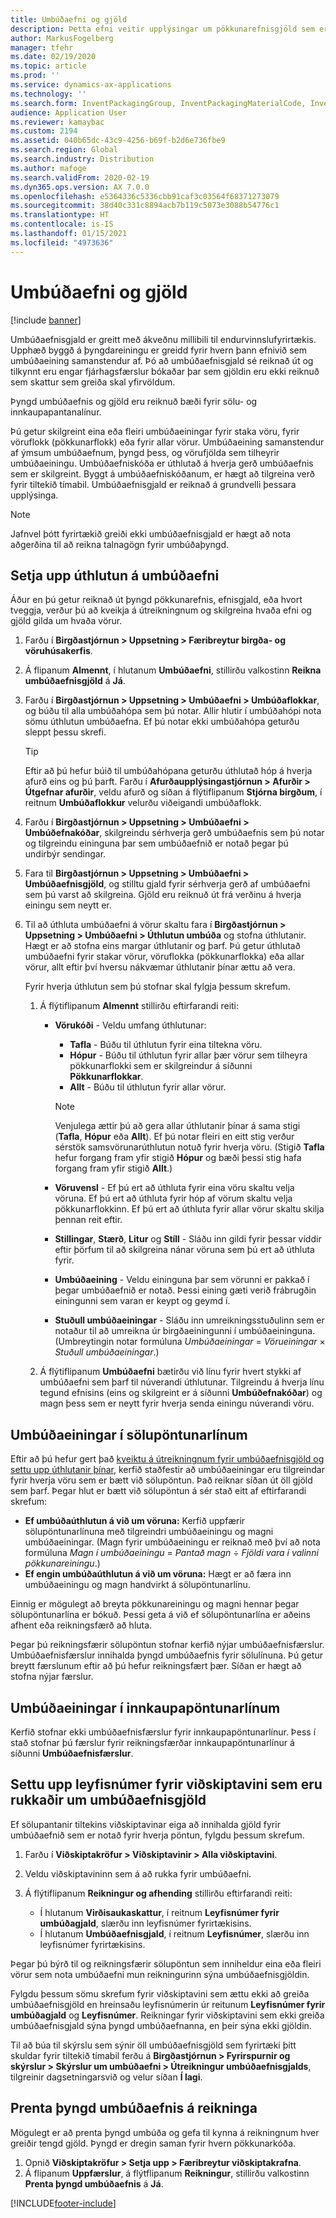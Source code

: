 ```yaml
---
title: Umbúðaefni og gjöld
description: Þetta efni veitir upplýsingar um pökkunarefnisgjöld sem eru greidd til endurvinnslufyrirtækja með ákveðnu millibili.
author: MarkusFogelberg
manager: tfehr
ms.date: 02/19/2020
ms.topic: article
ms.prod: ''
ms.service: dynamics-ax-applications
ms.technology: ''
ms.search.form: InventPackagingGroup, InventPackagingMaterialCode, InventPackagingMaterialFee, InventPackagingMaterialTrans, InventPackagingMaterialTransPurch, InventPackagingUnit
audience: Application User
ms.reviewer: kamaybac
ms.custom: 2194
ms.assetid: 040b65dc-43c9-4256-b69f-b2d6e736fbe9
ms.search.region: Global
ms.search.industry: Distribution
ms.author: mafoge
ms.search.validFrom: 2020-02-19
ms.dyn365.ops.version: AX 7.0.0
ms.openlocfilehash: e5364336c5336cbb91caf3c03564f68371273079
ms.sourcegitcommit: 38d40c331c8894acb7b119c5073e3088b54776c1
ms.translationtype: HT
ms.contentlocale: is-IS
ms.lasthandoff: 01/15/2021
ms.locfileid: "4973636"
---
```

# <a name="packing-materials-and-fees"></a>Umbúðaefni og gjöld

[!include [banner](../includes/banner.md)]

Umbúðaefnisgjald er greitt með ákveðnu millibili til endurvinnslufyrirtækis. Upphæð byggð á þyngdareiningu er greidd fyrir hvern þann efnivið sem umbúðaeining samanstendur af. Þó að umbúðaefnisgjald sé reiknað út og tilkynnt eru engar fjárhagsfærslur bókaðar þar sem gjöldin eru ekki reiknuð sem skattur sem greiða skal yfirvöldum.

Þyngd umbúðaefnis og gjöld eru reiknuð bæði fyrir sölu- og innkaupapantanalínur.

Þú getur skilgreint eina eða fleiri umbúðaeiningar fyrir staka vöru, fyrir vöruflokk (pökkunarflokk) eða fyrir allar vörur. Umbúðaeining samanstendur af ýmsum umbúðaefnum, þyngd þess, og vörufjölda sem tilheyrir umbúðaeiningu. Umbúðaefniskóða er úthlutað á hverja gerð umbúðaefnis sem  er skilgreint. Byggt á umbúðaefniskóðanum, er hægt að tilgreina verð fyrir tiltekið tímabil. Umbúðaefnisgjald er reiknað á grundvelli þessara upplýsinga.

> [!NOTE]
> Jafnvel þótt fyrirtækið greiði ekki umbúðaefnisgjald er hægt að nota aðgerðina til að reikna talnagögn fyrir umbúðaþyngd.

## <a name="set-up-packing-material-allocation"></a><a name="allocations"></a>Setja upp úthlutun á umbúðaefni

Áður en þú getur reiknað út þyngd pökkunarefnis, efnisgjald, eða hvort tveggja, verður þú að kveikja á útreikningnum og skilgreina hvaða efni og gjöld gilda um hvaða vörur.

1. Farðu í **Birgðastjórnun \> Uppsetning \> Færibreytur birgða- og vöruhúsakerfis**.
1. Á flipanum **Almennt**, í hlutanum **Umbúðaefni**, stillirðu valkostinn **Reikna umbúðaefnisgjöld** á **Já**.
1. Farðu í **Birgðastjórnun \> Uppsetning \> Umbúðaefni \> Umbúðaflokkar**, og búðu til alla umbúðahópa sem þú notar. Allir hlutir í umbúðahópi nota sömu úthlutun umbúðaefna. Ef þú notar ekki umbúðahópa geturðu sleppt þessu skrefi.

    > [!TIP]
    > Eftir að þú hefur búið til umbúðahópana geturðu úthlutað hóp á hverja afurð eins og þú þarft. Farðu í **Afurðaupplýsingastjórnun \> Afurðir \> Útgefnar afurðir**, veldu afurð og síðan á flýtiflipanum **Stjórna birgðum**, í reitnum **Umbúðaflokkur** velurðu viðeigandi umbúðaflokk.

1. Farðu í **Birgðastjórnun \> Uppsetning \> Umbúðaefni \> Umbúðefnakóðar**, skilgreindu sérhverja gerð umbúðaefnis sem þú notar og tilgreindu eininguna þar sem umbúðaefnið er notað þegar þú undirbýr sendingar.
1. Fara til **Birgðastjórnun \> Uppsetning \> Umbúðaefni \> Umbúðaefnisgjöld**, og stilltu gjald fyrir sérhverja gerð af umbúðaefni sem þú varst að skilgreina. Gjöld eru reiknuð út frá verðinu á hverja einingu sem neytt er.
1. Til að úthluta umbúðaefni á vörur skaltu fara í **Birgðastjórnun \> Uppsetning \> Umbúðaefni \> Úthlutun umbúða** og stofna úthlutanir. Hægt er að stofna eins margar úthlutanir og þarf. Þú getur úthlutað umbúðaefni fyrir stakar vörur, vöruflokka (pökkunarflokka) eða allar vörur, allt eftir því hversu nákvæmar úthlutanir þínar ættu að vera.

    Fyrir hverja úthlutun sem þú stofnar skal fylgja þessum skrefum.

    1. Á flýtiflipanum **Almennt** stillirðu eftirfarandi reiti:

        - **Vörukóði** - Veldu umfang úthlutunar:

            - **Tafla** - Búðu til úthlutun fyrir eina tiltekna vöru.
            - **Hópur** - Búðu til úthlutun fyrir allar þær vörur sem tilheyra pökkunarflokki sem er skilgreindur á síðunni **Pökkunarflokkar**.
            - **Allt** - Búðu til úthlutun fyrir allar vörur.

            > [!NOTE]
            > Venjulega ættir þú að gera allar úthlutanir þínar á sama stigi (**Tafla**, **Hópur** eða **Allt**). Ef þú notar fleiri en eitt stig verður sérstök samsvörunarúthlutun notuð fyrir hverja vöru. (Stigið **Tafla** hefur forgang fram yfir stigið **Hópur** og bæði þessi stig hafa forgang fram yfir stigið **Allt**.)

        - **Vöruvensl** - Ef þú ert að úthluta fyrir eina vöru skaltu velja vöruna. Ef þú ert að úthluta fyrir hóp af vörum skaltu velja pökkunarflokkinn. Ef þú ert að úthluta fyrir allar vörur skaltu skilja þennan reit eftir.
        - **Stillingar**, **Stærð**, **Litur** og **Stíll** - Sláðu inn gildi fyrir þessar víddir eftir þörfum til að skilgreina nánar vöruna sem þú ert að úthluta fyrir.
        - **Umbúðaeining** - Veldu eininguna þar sem vörunni er pakkað í þegar umbúðaefnið er notað. Þessi eining gæti verið frábrugðin einingunni sem varan er keypt og geymd í.
        - **Stuðull umbúðaeiningar** - Sláðu inn umreikningsstuðulinn sem er notaður til að umreikna úr birgðaeiningunni í umbúðaeininguna. (Umbreytingin notar formúluna *Umbúðaeiningar* = *Vörueiningar* × *Stuðull umbúðaeiningar*.)

    1. Á flýtiflipanum **Umbúðaefni** bætirðu við línu fyrir hvert stykki af umbúðaefni sem þarf til núverandi úthlutunar. Tilgreindu á hverja línu tegund efnisins (eins og skilgreint er á síðunni **Umbúðefnakóðar**) og magn þess sem er neytt fyrir hverja senda einingu núverandi vöru.

## <a name="packing-units-on-sales-order-lines"></a>Umbúðaeiningar í sölupöntunarlínum

Eftir að þú hefur gert það [kveiktu á útreikningnum fyrir umbúðaefnisgjöld og settu upp úthlutanir þínar](#allocations), kerfið staðfestir að umbúðaeiningar eru tilgreindar fyrir hverja vöru sem er bætt við sölupöntun. Það reiknar síðan út öll gjöld sem þarf. Þegar hlut er bætt við sölupöntun á sér stað eitt af eftirfarandi skrefum:

- **Ef umbúðaúthlutun á við um vöruna:** Kerfið uppfærir sölupöntunarlínuna með tilgreindri umbúðaeiningu og magni umbúðaeiningar. (Magn fyrir umbúðaeiningu er reiknað með því að nota formúluna *Magn í umbúðaeiningu* = *Pantað magn* ÷ *Fjöldi vara í valinni pökkunareiningu*.)
- **Ef engin umbúðaúthlutun á við um vöruna:** Hægt er að færa inn umbúðaeiningu og magn handvirkt á sölupöntunarlínu.

Einnig er mögulegt að breyta pökkunareiningu og magni hennar þegar sölupöntunarlína er bókuð. Þessi geta á við ef sölupöntunarlína er aðeins afhent eða reikningsfærð að hluta.

Þegar þú reikningsfærir sölupöntun stofnar kerfið nýjar umbúðaefnisfærslur. Umbúðaefnisfærslur innihalda þyngd umbúðaefnis fyrir sölulínuna. Þú getur breytt færslunum eftir að þú hefur reikningsfært þær. Síðan er hægt að stofna nýjar færslur.

## <a name="packing-units-on-purchase-order-lines"></a>Umbúðaeiningar í innkaupapöntunarlínum

Kerfið stofnar ekki umbúðaefnisfærslur fyrir innkaupapöntunarlínur. Þess í stað stofnar þú færslur fyrir reikningsfærðar innkaupapöntunarlínur á síðunni **Umbúðaefnisfærslur**.

## <a name="set-up-license-numbers-for-customers-that-are-charged-packing-material-fees"></a>Settu upp leyfisnúmer fyrir viðskiptavini sem eru rukkaðir um umbúðaefnisgjöld

Ef sölupantanir tiltekins viðskiptavinar eiga að innihalda gjöld fyrir umbúðaefnið sem er notað fyrir hverja pöntun, fylgdu þessum skrefum.

1. Farðu í **Viðskiptakröfur \> Viðskiptavinir \> Alla viðskiptavini**.
1. Veldu viðskiptavininn sem á að rukka fyrir umbúðaefni.
1. Á flýtiflipanum **Reikningur og afhending** stillirðu eftirfarandi reiti:

    - Í hlutanum **Virðisaukaskattur**, í reitnum **Leyfisnúmer fyrir umbúðagjald**, slærðu inn leyfisnúmer fyrirtækisins.
    - Í hlutanum **Umbúðaefnisgjald**, í reitnum **Leyfisnúmer**, slærðu inn leyfisnúmer fyrirtækisins.

Þegar þú býrð til og reikningsfærir sölupöntun sem inniheldur eina eða fleiri vörur sem nota umbúðaefni mun reikningurinn sýna umbúðaefnisgjöldin.

Fylgdu þessum sömu skrefum fyrir viðskiptavini sem ættu ekki að greiða umbúðaefnisgjöld en hreinsaðu leyfisnúmerin úr reitunum **Leyfisnúmer fyrir umbúðagjald** og **Leyfisnúmer**. Reikningar fyrir viðskiptavini sem ekki greiða umbúðaefnisgjald sýna þyngd umbúðaefnanna, en þeir sýna ekki gjöldin.

Til að búa til skýrslu sem sýnir öll umbúðaefnisgjöld sem fyrirtæki þitt skuldar fyrir tiltekið tímabil ferðu á **Birgðastjórnun \> Fyrirspurnir og skýrslur \> Skýrslur um umbúðaefni \> Útreikningur umbúðaefnisgjalds**, tilgreinir dagsetningarsvið og velur síðan **Í lagi**.

## <a name="print-packing-material-weights-on-invoices"></a>Prenta þyngd umbúðaefnis á reikninga

Mögulegt er að prenta þyngd umbúða og gefa til kynna á reikningnum hver greiðir tengd gjöld. Þyngd er dregin saman fyrir hvern pökkunarkóða.

1. Opnið **Viðskiptakröfur \> Setja upp \> Færibreytur viðskiptakrafna**.
1. Á flipanum **Uppfærslur**, á flýtflipanum **Reikningur**, stillirðu valkostinn **Prenta þyngd umbúðaefnis** á **Já**.


[!INCLUDE[footer-include](../../includes/footer-banner.md)]